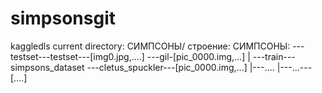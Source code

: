# simpsonsgit
kaggledls
current directory:
СИМПСОНЫ/
строение:
СИМПСОНЫ: ---testset---testset---[img0.jpg,....]
                                      ---gil-[pic_0000.img,...]
                                      |
          ---train---simpsons_dataset  ---cletus_spuckler---[pic_0000.img,...]
                                      |---....
                                      |---...---[....]
